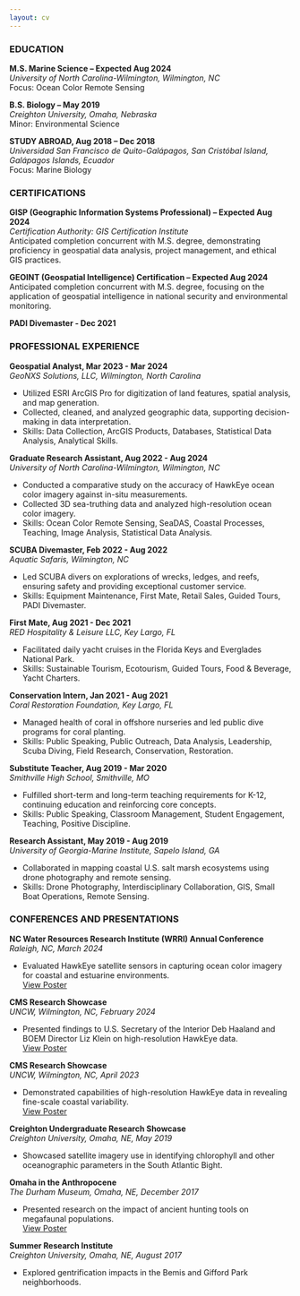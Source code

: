 ```yaml
---
layout: cv
---
```

### EDUCATION
**M.S. Marine Science – Expected Aug 2024**  
*University of North Carolina-Wilmington, Wilmington, NC*  
Focus: Ocean Color Remote Sensing

**B.S. Biology – May 2019**  
*Creighton University, Omaha, Nebraska*  
Minor: Environmental Science

**STUDY ABROAD, Aug 2018 – Dec 2018**  
*Universidad San Francisco de Quito-Galápagos, San Cristóbal Island, Galápagos Islands, Ecuador*  
Focus: Marine Biology

### CERTIFICATIONS
**GISP (Geographic Information Systems Professional) – Expected Aug 2024**  
*Certification Authority: GIS Certification Institute*  
Anticipated completion concurrent with M.S. degree, demonstrating proficiency in geospatial data analysis, project management, and ethical GIS practices.

**GEOINT (Geospatial Intelligence) Certification – Expected Aug 2024**  
Anticipated completion concurrent with M.S. degree, focusing on the application of geospatial intelligence in national security and environmental monitoring.

**PADI Divemaster - Dec 2021**

### PROFESSIONAL EXPERIENCE
**Geospatial Analyst, Mar 2023 - Mar 2024**  
*GeoNXS Solutions, LLC, Wilmington, North Carolina*  
- Utilized ESRI ArcGIS Pro for digitization of land features, spatial analysis, and map generation.  
- Collected, cleaned, and analyzed geographic data, supporting decision-making in data interpretation.
- Skills: Data Collection, ArcGIS Products, Databases, Statistical Data Analysis, Analytical Skills.

**Graduate Research Assistant, Aug 2022 - Aug 2024**  
*University of North Carolina-Wilmington, Wilmington, NC*  
- Conducted a comparative study on the accuracy of HawkEye ocean color imagery against in-situ measurements.  
- Collected 3D sea-truthing data and analyzed high-resolution ocean color imagery.  
- Skills: Ocean Color Remote Sensing, SeaDAS, Coastal Processes, Teaching, Image Analysis, Statistical Data Analysis.

**SCUBA Divemaster, Feb 2022 - Aug 2022**  
*Aquatic Safaris, Wilmington, NC*  
- Led SCUBA divers on explorations of wrecks, ledges, and reefs, ensuring safety and providing exceptional customer service.  
- Skills: Equipment Maintenance, First Mate, Retail Sales, Guided Tours, PADI Divemaster.

**First Mate, Aug 2021 - Dec 2021**  
*RED Hospitality & Leisure LLC, Key Largo, FL*  
- Facilitated daily yacht cruises in the Florida Keys and Everglades National Park.  
- Skills: Sustainable Tourism, Ecotourism, Guided Tours, Food & Beverage, Yacht Charters.

**Conservation Intern, Jan 2021 - Aug 2021**  
*Coral Restoration Foundation, Key Largo, FL*  
- Managed health of coral in offshore nurseries and led public dive programs for coral planting.  
- Skills: Public Speaking, Public Outreach, Data Analysis, Leadership, Scuba Diving, Field Research, Conservation, Restoration.

**Substitute Teacher, Aug 2019 - Mar 2020**  
*Smithville High School, Smithville, MO*  
- Fulfilled short-term and long-term teaching requirements for K-12, continuing education and reinforcing core concepts.  
- Skills: Public Speaking, Classroom Management, Student Engagement, Teaching, Positive Discipline.

**Research Assistant, May 2019 - Aug 2019**  
*University of Georgia-Marine Institute, Sapelo Island, GA*  
- Collaborated in mapping coastal U.S. salt marsh ecosystems using drone photography and remote sensing.  
- Skills: Drone Photography, Interdisciplinary Collaboration, GIS, Small Boat Operations, Remote Sensing.

### CONFERENCES AND PRESENTATIONS
**NC Water Resources Research Institute (WRRI) Annual Conference**  
*Raleigh, NC, March 2024*  
- Evaluated HawkEye satellite sensors in capturing ocean color imagery for coastal and estuarine environments.  
[View Poster](https://dinodiver.github.io/mitchtork/assets/pdf/WRRI_poster.pdf)

**CMS Research Showcase**  
*UNCW, Wilmington, NC, February 2024*  
- Presented findings to U.S. Secretary of the Interior Deb Haaland and BOEM Director Liz Klein on high-resolution HawkEye data.  
[View Poster](https://dinodiver.github.io/mitchtork/assets/pdf/cms_summer_23.pdf)

**CMS Research Showcase**  
*UNCW, Wilmington, NC, April 2023*  
- Demonstrated capabilities of high-resolution HawkEye data in revealing fine-scale coastal variability.  
[View Poster](https://dinodiver.github.io/mitchtork/assets/pdf/cms_summer_23.pdf)

**Creighton Undergraduate Research Showcase**  
*Creighton University, Omaha, NE, May 2019*  
- Showcased satellite imagery use in identifying chlorophyll and other oceanographic parameters in the South Atlantic Bight.

**Omaha in the Anthropocene**  
*The Durham Museum, Omaha, NE, December 2017*  
- Presented research on the impact of ancient hunting tools on megafaunal populations.  
[View Poster](https://dinodiver.github.io/mitchtork/assets/pdf/arrowheads_vs_megafauna.pdf)

**Summer Research Institute**  
*Creighton University, Omaha, NE, August 2017*  
- Explored gentrification impacts in the Bemis and Gifford Park neighborhoods.

